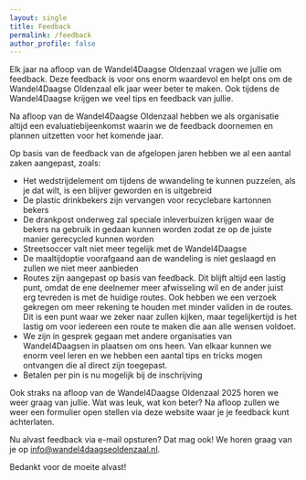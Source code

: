 ```yaml
---
layout: single
title: Feedback
permalink: /feedback
author_profile: false
---
```


Elk jaar na afloop van de Wandel4Daagse Oldenzaal vragen we jullie om feedback. Deze feedback is voor ons enorm waardevol en helpt ons om de Wandel4Daagse Oldenzaal elk jaar weer beter te maken. Ook tijdens de Wandel4Daagse krijgen we veel tips en feedback van jullie.  

Na afloop van de Wandel4Daagse Oldenzaal hebben we als organisatie altijd een evaluatiebijeenkomst waarin we de feedback doornemen en plannen uitzetten voor het komende jaar.  

Op basis van de feedback van de afgelopen jaren hebben we al een aantal zaken aangepast, zoals:  

- Het wedstrijdelement om tijdens de wwandeling te kunnen puzzelen, als je dat wilt, is een blijver geworden en is uitgebreid
- De plastic drinkbekers zijn vervangen voor recyclebare kartonnen bekers
- De drankpost onderweg zal speciale inleverbuizen krijgen waar de bekers na gebruik in gedaan kunnen worden zodat ze op de juiste manier gerecycled kunnen worden
- Streetsoccer valt niet meer tegelijk met de Wandel4Daagse
- De maaltijdoptie voorafgaand aan de wandeling is niet geslaagd en zullen we niet meer aanbieden
- Routes zijn aangepast op basis van feedback. Dit blijft altijd een lastig punt, omdat de ene deelnemer meer afwisseling wil en de ander juist erg tevreden is met de huidige routes. Ook hebben we een verzoek gekregen om meer rekening te houden met minder validen in de routes. Dit is een punt waar we zeker naar zullen kijken, maar tegelijkertijd is het lastig om voor iedereen een route te maken die aan alle wensen voldoet.
- We zijn in gesprek gegaan met andere organisaties van Wandel4Daagsen in plaatsen om ons heen. Van elkaar kunnen we enorm veel leren en we hebben een aantal tips en tricks mogen ontvangen die al direct zijn toegepast.  
- Betalen per pin is nu mogelijk bij de inschrijving

Ook straks na afloop van de Wandel4Daagse Oldenzaal 2025 horen we weer graag van jullie. Wat was leuk, wat kon beter? Na afloop zullen we weer een formulier open stellen via deze website waar je je feedback kunt achterlaten.  

Nu alvast feedback via e-mail opsturen? Dat mag ook! We horen graag van je op [info@wandel4daagseoldenzaal.nl](mailto:info@wandel4daagseoldenzaal.nl?subject=Feedback).

Bedankt voor de moeite alvast!  